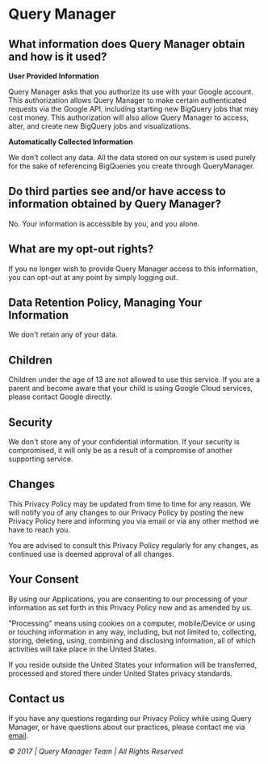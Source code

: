 # Query Manager

## What information does Query Manager obtain and how is it used?

**User Provided Information**

Query Manager asks that you authorize its use with your Google account. This authorization allows Query Manager to make certain authenticated requests via the Google API, including starting new BigQuery jobs that may cost money. This authorization will also allow Query Manager to access, alter, and create new BigQuery jobs and visualizations.

**Automatically Collected Information**

We don't collect any data. All the data stored on our system is used purely for the sake of referencing BigQueries you create through QueryManager.

## Do third parties see and/or have access to information obtained by Query Manager?

No. Your information is accessible by you, and you alone.

## What are my opt-out rights?

If you no longer wish to provide Query Manager access to this information, you can opt-out at any point by simply logging out.

## Data Retention Policy, Managing Your Information

We don't retain any of your data.

## Children

Children under the age of 13 are not allowed to use this service. If you are a parent and become aware that your child is using Google Cloud services, please contact Google directly.

## Security

We don't store any of your confidential information. If your security is compromised, it will only be as a result of a compromise of another supporting service.

## Changes

This Privacy Policy may be updated from time to time for any reason. We will notify you of any changes to our Privacy Policy by posting the new Privacy Policy here and informing you via email or via any other method we have to reach you.

You are advised to consult this Privacy Policy regularly for any changes, as continued use is deemed approval of all changes.

## Your Consent

By using our Applications, you are consenting to our processing of your information as set forth in this Privacy Policy now and as amended by us.

"Processing" means using cookies on a computer, mobile/Device or using or touching information in any way, including, but not limited to, collecting, storing, deleting, using, combining and disclosing information, all of which activities will take place in the United States.

If you reside outside the United States your information will be transferred, processed and stored there under United States privacy standards.

## Contact us

If you have any questions regarding our Privacy Policy while using Query Manager, or have questions about our practices, please contact me via [email](mailto:jjfeore@gmail.com).





*© 2017 | Query Manager Team | All Rights Reserved*